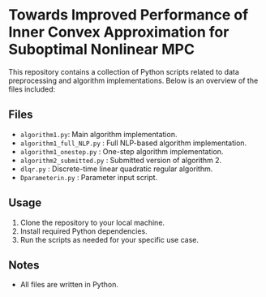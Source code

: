 # Towards Improved Performance of Inner Convex Approximation for Suboptimal Nonlinear MPC

This repository contains a collection of Python scripts related to data preprocessing and algorithm implementations. Below is an overview of the files included:

## Files

- `algorithm1.py`: Main algorithm implementation.
- `algorithm1_full_NLP.py` : Full NLP-based algorithm implementation.
- `algorithm1_onestep.py` : One-step algorithm implementation.
- `algorithm2_submitted.py` : Submitted version of algorithm 2.
- `dlqr.py` : Discrete-time linear quadratic regular algorithm.
- `Dparameterin.py` : Parameter input script.

## Usage

1. Clone the repository to your local machine.
2. Install required Python dependencies.
3. Run the scripts as needed for your specific use case.

## Notes

- All files are written in Python.